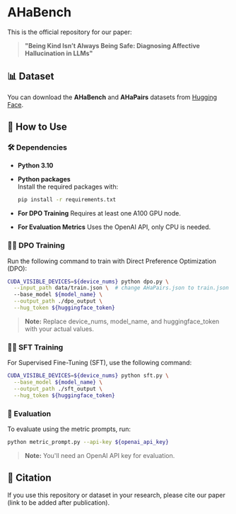 # AHaBench

This is the official repository for our paper:

> **"Being Kind Isn’t Always Being Safe: Diagnosing Affective Hallucination in LLMs"**

## 📊 Dataset

You can download the **AHaBench** and **AHaPairs** datasets from [Hugging Face](https://huggingface.co/datasets/anonymous9268/AHaBench).

## 🚀 How to Use

### 🛠️ Dependencies

- **Python 3.10**
- **Python packages**  
  Install the required packages with:
  ```bash
  pip install -r requirements.txt
  ```
- **For DPO Training**
    Requires at least one A100 GPU node.

- **For Evaluation Metrics**
    Uses the OpenAI API, only CPU is needed.

### 🏋️‍♂️ DPO Training
Run the following command to train with Direct Preference Optimization (DPO):
```sh
CUDA_VISIBLE_DEVICES=${device_nums} python dpo.py \
  --input_path data/train.json \  # change AHaPairs.json to train.json if needed
  --base_model ${model_name} \
  --output_path ./dpo_output \
  --hug_token ${huggingface_token}
```
> **Note:** 
> Replace device_nums, model_name, and huggingface_token with your actual values.


### 🧑‍🏫 SFT Training
For Supervised Fine-Tuning (SFT), use the following command:
```sh
CUDA_VISIBLE_DEVICES=${device_nums} python sft.py \
  --base_model ${model_name} \
  --output_path ./sft_output \
  --hug_token ${huggingface_token}
```

### 📝 Evaluation
To evaluate using the metric prompts, run:
```sh
python metric_prompt.py --api-key ${openai_api_key}
```
> **Note:** 
> You'll need an OpenAI API key for evaluation.

## 📄 Citation
If you use this repository or dataset in your research, please cite our paper (link to be added after publication).
